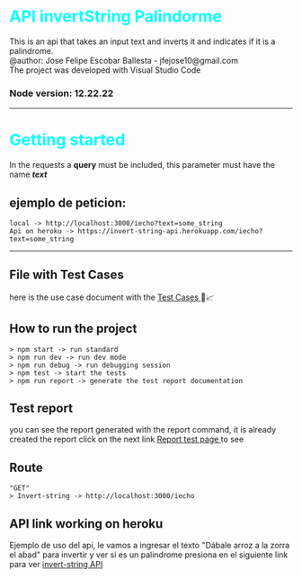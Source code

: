 <h1 style="color : rgb(0,256,256)">API invertString Palindorme</h1> 
This is an api that takes an input text and inverts it and indicates if it is a palindrome.<br>
@author: Jose Felipe Escobar Ballesta - jfejose10@gmail.com <br>
The project was developed with Visual Studio Code

### Node version: 12.22.22
<hr>

# <h1 style="color: rgb(0,256,256)">Getting started</h1>

In the requests a **query** must be included, this parameter must have the name ***text***

## ejemplo de peticion:
    local -> http://localhost:3000/iecho?text=some_string
    Api on heroku -> https://invert-string-api.herokuapp.com/iecho?text=some_string
<hr>

## File with Test Cases
here is the use case document with the
[Test Cases ](https://drive.google.com/file/d/1Y8jBn5JK_UnQkvqet33rVqu0SNwuDX41/view?usp=sharing "pdf test use case") 🧪📈


## How to run the project
    > npm start -> run standard
    > npm run dev -> run dev mode
    > npm run debug -> run debugging session
    > npm test -> start the tests
    > npm run report -> generate the test report documentation
## Test report
you can see the report generated with the report command, it is already created the report click on the next link
[Report test page ](https://josefelipeescobar.github.io/API-InvertString/ " report tests") to see


## Route
    "GET"
    > Invert-string -> http://localhost:3000/iecho

## API link working on heroku  
Ejemplo de uso del api, le vamos a ingresar el texto "Dábale arroz a la zorra el abad" para invertir y ver si es un palindrome
presiona en el siguiente link para ver <a href="https://invert-string-api.herokuapp.com/iecho?text=Dábale arroz a la zorra el abad" title="API link">invert-string API</a>
